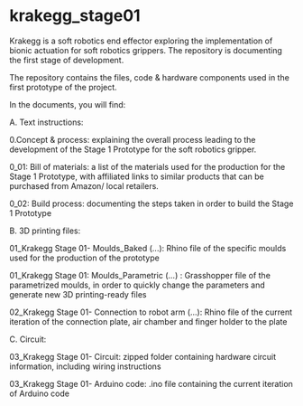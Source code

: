 # krakegg_stage01
Krakegg is a soft robotics end effector exploring the implementation of bionic actuation for soft robotics grippers. The repository is documenting the first stage of development. 

The repository contains the files, code & hardware components used in the first prototype of the project. 

In the documents, you will find: 



A. Text instructions: 

0.Concept & process: explaining the overall process leading to the development of the Stage 1 Prototype for the soft robotics gripper. 

0_01: Bill of materials: a list of the materials used for the production for the Stage 1 Prototype, with affiliated links to similar products that can be purchased from Amazon/ local retailers. 

0_02: Build process: documenting the steps taken in order to build the Stage 1 Prototype



B. 3D printing files: 

01_Krakegg Stage 01- Moulds_Baked (...): Rhino file of the specific moulds used for the production of the prototype

01_Krakegg Stage 01: Moulds_Parametric (...) : Grasshopper file of the parametrized moulds, in order to quickly change the parameters and generate new 3D printing-ready files 

02_Krakegg Stage 01- Connection to robot arm (...): Rhino file of the current iteration of the connection plate, air chamber and finger holder to the plate



C. Circuit: 

03_Krakegg Stage 01- Circuit: zipped folder containing hardware circuit information, including wiring instructions

03_Krakegg Stage 01- Arduino code: .ino file containing the current iteration of Arduino code



